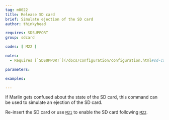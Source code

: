 ```yaml
---
tag: m0022
title: Release SD card
brief: Simulate ejection of the SD card
author: thinkyhead

requires: SDSUPPORT
group: sdcard

codes: [ M22 ]

notes:
  - Requires [`SDSUPPORT`](/docs/configuration/configuration.html#sd-card)

parameters:

examples:

---
```


If Marlin gets confused about the state of the SD card, this command can be used to simulate an ejection of the SD card.

Re-insert the SD card or use [`M21`](/docs/gcode/M021.html) to enable the SD card following [`M22`](/docs/gcode/M022.html).
